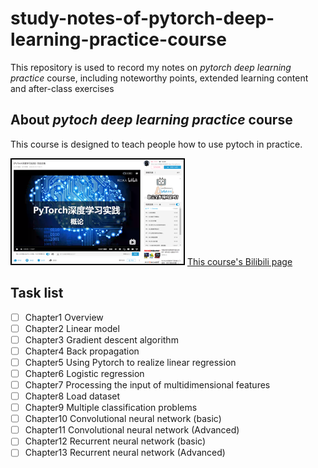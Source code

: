 # study-notes-of-pytorch-deep-learning-practice-course
This repository is used to record my notes on _pytorch deep learning practice_ course, including noteworthy points, extended learning content and after-class exercises
## About _pytoch deep learning practice_ course
This course is designed to teach people how to use pytoch in practice.


![Course screenshot from Bilibili](PytorchDeepLearningPracticeCourseScreenshot.png)
[This course's Bilibili page](https://www.bilibili.com/video/BV1Y7411d7Ys?)
## Task list
- [ ] Chapter1 Overview
- [ ] Chapter2 Linear model
- [ ] Chapter3 Gradient descent algorithm
- [ ] Chapter4 Back propagation
- [ ] Chapter5 Using Pytorch to realize linear regression
- [ ] Chapter6 Logistic regression
- [ ] Chapter7 Processing the input of multidimensional features
- [ ] Chapter8 Load dataset
- [ ] Chapter9 Multiple classification problems
- [ ] Chapter10 Convolutional neural network (basic)
- [ ] Chapter11 Convolutional neural network (Advanced)
- [ ] Chapter12 Recurrent neural network (basic)
- [ ] Chapter13 Recurrent neural network (Advanced)
